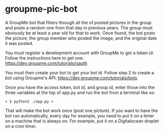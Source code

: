 # groupme-pic-bot

A GroupMe bot that filters through all the of posted pictures in the group and posts a random one from that day in previous years. The group must obviously be at least a year old for that to work. Once found, the bot posts the picture, the group member who posted the image, and the original date it was posted.

You must register a development account with GroupMe to get a token id. Follow the instructions here to get one: https://dev.groupme.com/tutorials/oauth

You must then create your bot to get your bot id. Follow step 2 to create a bot using Groupme's API: https://dev.groupme.com/tutorials/bots

Once you have the access token, bot id, and group id, enter those into the three variables at the top of app.py and run the bot from a terminal like so:

`< $ python3 ./app.py >`

That will make the bot work once (post one picture). If you want to have the bot run automatically, every day for example, you need to put it on a timer on a machine that is always on. For example, put it on a Digitalocean droplet on a cron timer. 
